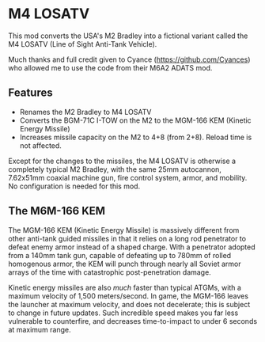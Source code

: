 # M4 LOSATV
This mod converts the USA's M2 Bradley into a fictional variant called the M4 LOSATV (Line of Sight Anti-Tank Vehicle).

Much thanks and full credit given to Cyance (https://github.com/Cyances) who allowed me to use the code from their M6A2 ADATS mod.

## Features
- Renames the M2 Bradley to M4 LOSATV
- Converts the BGM-71C I-TOW on the M2 to the MGM-166 KEM (Kinetic Energy Missile)
- Increases missile capacity on the M2 to 4+8 (from 2+8). Reload time is not affected.

Except for the changes to the missiles, the M4 LOSATV is otherwise a completely typical M2 Bradley, with the same 25mm autocannon, 7.62x51mm coaxial machine gun, fire control system, armor, and mobility. No configuration is needed for this mod.

## The M6M-166 KEM
The MGM-166 KEM (Kinetic Energy Missile) is massively different from other anti-tank guided missiles in that it relies on a long rod penetrator to defeat enemy armor instead of a shaped charge. With a penetrator adopted from a 140mm tank gun, capable of defeating up to 780mm of rolled homogenous armor, the KEM will punch through nearly all Soviet armor arrays of the time with catastrophic post-penetration damage.

Kinetic energy missiles are also _much_ faster than typical ATGMs, with a maximum velocity of 1,500 meters/second. In game, the MGM-166 leaves the launcher at maximum velocity, and does not decelerate; this is subject to change in future updates. Such incredible speed makes you far less vulnerable to counterfire, and decreases time-to-impact to under 6 seconds at maximum range.

